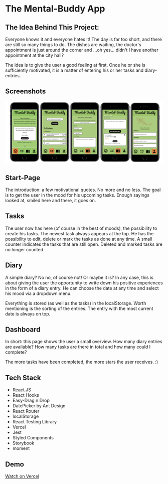 # The Mental-Buddy App

## The Idea Behind This Project:

Everyone knows it and everyone hates it! The day is far too short, and there are still so many things to do. The dishes are waiting, the doctor's appointment is just around the corner and ...oh yes... didn't I have another appointment at the city hall?

The idea is to give the user a good feeling at first. Once he or she is sufficiently motivated, it is a matter of entering his or her tasks and diary- entries.

## Screenshots

![App-Screenshot](./src/App-Screenshot.png)

## Start-Page

The introduction: a few motivational quotes. No more and no less. The goal is to get the user in the mood for his upcoming tasks.
Enough sayings looked at, smiled here and there, it goes on.

## Tasks

The user now has here (of course in the best of moods), the possibility to create his tasks. The newest task always appears at the top. He has the possibility to edit, delete or mark the tasks as done at any time. A small counter indicates the tasks that are still open. Deleted and marked tasks are no longer counted.

## Diary

A simple diary? No no, of course not! Or maybe it is? In any case, this is about giving the user the opportunity to write down his positive experiences in the form of a diary entry. He can choose the date at any time and select his mood via a dropdown menu.

Everything is stored (as well as the tasks) in the localStorage. Worth mentioning is the sorting of the entries. The entry with the most current date is always on top.

## Dashboard

In short: this page shows the user a small overview. How many diary entries are available? How many tasks are there in total and how many could I complete?

The more tasks have been completed, the more stars the user receives. :)

## Tech Stack

- React.JS
- React Hooks
- Easy-Drag n Drop
- DatePicker by Ant Design
- React Router
- localStorage
- React Testing Library
- Vercel
- Jest
- Styled Components
- Storybook
- moment

## Demo

[Watch on Vercel](https://capstone-project-roan.vercel.app/)
